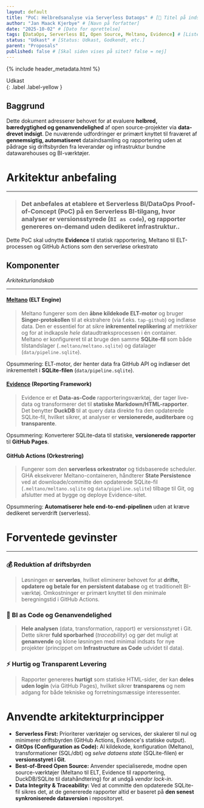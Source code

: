 ```yaml
---
layout: default
title: "PoC: Helbredsanalyse via Serverless Dataops" # [🔖 Titel på indsats eller forslag]
author: "Jan Maack Kjerbye" # [Navn på forfatter]
date: "2025-10-02" # [Dato for oprettelse]
tags: [DataOps, Serverless BI, Open Source, Meltano, Evidence] # [Liste over relevante tags]
status: "Udkast" # [Status: Udkast, Godkendt, etc.]
parent: "Proposals"
published: false # [Skal siden vises på sitet? false = nej]
---
```


{% include header_metadata.html %}

Udkast  
{: .label .label-yellow }

## Baggrund

Dette dokument adresserer behovet for at evaluere **helbred, bæredygtighed og genanvendelighed** af open source-projekter via **data-drevet indsigt**. De nuværende udfordringer er primært knyttet til fraværet af **gennemsigtig, automatiseret** dataindsamling og rapportering uden at pådrage sig driftsbyrden fra leverandør og infrastruktur bundne datawarehouses og BI-værktøjer.

# Arkitektur anbefaling
---

> ### Det anbefales at **etablere et Serverless BI/DataOps Proof-of-Concept (PoC)** på en **Serverless BI**-tilgang, hvor analyser er **versionsstyrede** (`BI as code`), og rapporter genereres **on-demand** uden dedikeret infrastruktur..

Dette PoC skal udnytte **Evidence** til statisk rapportering, Meltano til ELT-processen og GitHub Actions som den serverløse orkestrato

## Komponenter
_Arkitekturlandskab_

---

#### **[Meltano](https://www.meltano.com/) (ELT Engine)**

> Meltano fungerer som den **åbne kildekode ELT-motor** og bruger **Singer-protokollen** til at ekstrahere (via f.eks. `tap-github`) og indlæse data. Den er essentiel for at sikre **inkrementel replikering** af metrikker og for at indkapsle *hele* dataudtræksprocessen i én container. Meltano er konfigureret til at bruge den samme **SQLite-fil** som både tilstandslager (`.meltano/meltano.sqlite`) og datalager (`data/pipeline.sqlite`).

Opsummering: ELT-motor, der henter data fra GitHub API og indlæser det inkrementelt i **SQLite-filen** (`data/pipeline.sqlite`).

#### **[Evidence](https://www.evidence.dev/) (Reporting Framework)**

> Evidence er et **Data-as-Code** rapporteringsværktøj, der tager live-data og transformerer det til **statiske Markdown/HTML-rapporter**. Det benytter **DuckDB** til at query data direkte fra den opdaterede SQLite-fil, hvilket sikrer, at analyser er **versionerede, auditerbare** og **transparente**.

Opsummering: Konverterer SQLite-data til statiske, **versionerede rapporter** til **GitHub Pages**.

#### **GitHub Actions (Orkestrering)**

> Fungerer som den **serverless orkestrator** og tidsbaserede scheduler. GHA eksekverer Meltano-containeren, håndterer **State Persistence** ved at downloade/committe den opdaterede SQLite-fil (`.meltano/meltano.sqlite` og `data/pipeline.sqlite`) tilbage til Git, og afslutter med at bygge og deploye Evidence-sitet.

Opsummering: **Automatiserer hele end-to-end-pipelinen** uden at kræve dedikeret serverdrift (serverless).

# Forventede gevinster
---


### 💰 Reduktion af driftsbyrden
> Løsningen er **serverløs**, hvilket eliminerer behovet for at **drifte, opdatere og betale for en persistent database** og et traditionelt BI-værktøj. Omkostninger er primært knyttet til den minimale beregningstid i GitHub Actions.

### 🧠 BI as Code og Genanvendelighed
> **Hele analysen** (data, transformation, rapport) er versionsstyret i Git. Dette sikrer **fuld sporbarhed** (*traceability*) og gør det muligt at **genanvende** og klone løsningen med minimal indsats for nye projekter (princippet om **Infrastructure as Code** udvidet til data).

### ⚡ Hurtig og Transparent Levering
> Rapporter genereres **hurtigt** som statiske HTML-sider, der kan **deles uden login** (via GitHub Pages), hvilket sikrer **transparens** og nem adgang for både tekniske og forretningsmæssige interessenter.

# Anvendte arkitekturprincipper

* **Serverless First:** Prioriterer værktøjer og services, der skalerer til nul og minimerer driftsbyrden (GitHub Actions, Evidence's statiske output).
* **GitOps (Configuration as Code):** Al kildekode, konfiguration (Meltano), transformationer (SQL/dbt) og *selve dataens state* (SQLite-filen) er **versionsstyret i Git**.
* **Best-of-Breed Open Source:** Anvender specialiserede, modne open source-værktøjer (Meltano til ELT, Evidence til rapportering, DuckDB/SQLite til datahåndtering) for at undgå *vendor lock-in*.
* **Data Integrity & Traceability:** Ved at committe den opdaterede SQLite-fil sikres det, at de genererede rapporter altid er baseret på **den senest synkroniserede dataversion** i repositoryet.
